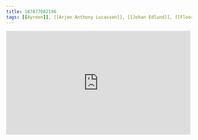 ```yaml
---
title: 187877082196
tags: [[Ayreon]], [[Arjen Anthony Lucassen]], [[Johan Edlund]], [[Floor Jansen]]
---
```

<iframe allow="accelerometer; autoplay; clipboard-write; encrypted-media; gyroscope; picture-in-picture" allowfullscreen="" frameborder="0" height="281" id="youtube_iframe" src="https://www.youtube.com/embed/EBKUU0Mneb8?feature=oembed&amp;enablejsapi=1&amp;origin=https://safe.txmblr.com&amp;wmode=opaque" width="500"></iframe>